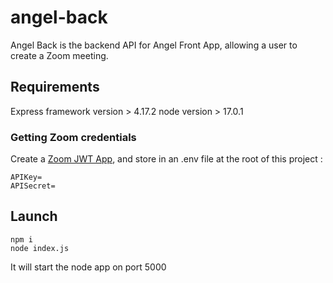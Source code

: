 # angel-back

Angel Back is the backend API for Angel Front App, allowing a user to create a Zoom meeting.

## Requirements

Express framework version > 4.17.2
node version > 17.0.1

### Getting Zoom credentials

Create a [Zoom JWT App](https://marketplace.zoom.us/docs/guides/build/jwt-app), and store in an .env file at the root of this project : 

```
APIKey= 
APISecret=
```

## Launch

````
npm i
node index.js
````
It will start the node app on port 5000
